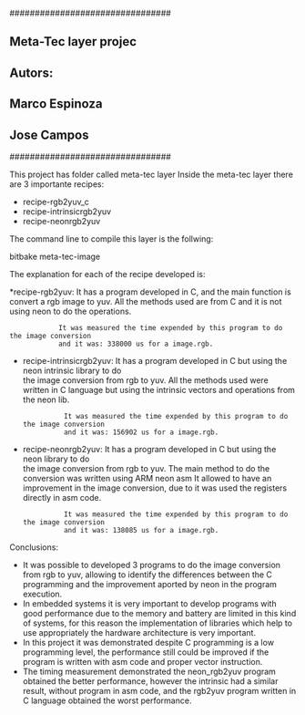 ################################
## Meta-Tec layer projec      ##
## Autors:                    ##
##        Marco Espinoza      ##
##        Jose Campos         ##
################################

This project has folder called meta-tec layer
Inside the meta-tec layer there are 3 importante recipes:
 - recipe-rgb2yuv_c
 - recipe-intrinsicrgb2yuv
 - recipe-neonrgb2yuv

The command line to compile this layer is the follwing:

bitbake meta-tec-image

The explanation for each of the recipe developed is:

*recipe-rgb2yuv:
                It has a program developed in C, and the main function is convert a 
                rgb image to yuv.
                All the methods used are from C and it is not using neon to do the 
                operations. 

                It was measured the time expended by this program to do the image conversion
                and it was: 338000 us for a image.rgb.

* recipe-intrinsicrgb2yuv:
                It has a program developed in C but using the neon intrinsic library to do  
                the image conversion from rgb to yuv.
                All the methods used were written in C language but using the intrinsic 
                vectors and operations from the neon lib.

                It was measured the time expended by this program to do the image conversion
                and it was: 156902 us for a image.rgb.

* recipe-neonrgb2yuv:
                It has a program developed in C but using the neon library to do  
                the image conversion from rgb to yuv.
                The main method to do the conversion was written using ARM neon asm
                It allowed to have an improvement in the image conversion, due to 
                it was used the registers directly in asm code. 

                It was measured the time expended by this program to do the image conversion
                and it was: 138085 us for a image.rgb.

Conclusions:
 
* It was possible to developed 3 programs to do the image conversion from rgb to yuv, 
  allowing to identify the differences between the C programming and the improvement
  aported by neon in the program execution.
* In embedded systems it is very important to develop programs with good performance due
  to the memory and battery are limited in this kind of systems, for this reason the 
  implementation of libraries which help to use appropriately the hardware architecture
  is very important.
* In this project it was demonstrated despite C programming is a low programming level, the
  performance still could be improved if the program is written with asm code and proper
  vector instruction.
* The timing measurement demonstrated the neon_rgb2yuv program obtained the better performance,
  however the intrinsic had a similar result, without program in asm code, and the rgb2yuv 
  program written in C language obtained the worst performance. 

